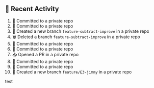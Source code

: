 ## 📌 Recent Activity
<!--START_SECTION:activity-->
1. 📝 Committed to a private repo
2. 📝 Committed to a private repo
3. 🎉 Created a new branch `feature-subtract-improve` in a private repo
4. 🗑️ Deleted a branch `feature-subtract-improve` in a private repo
5. 📝 Committed to a private repo
6. 📝 Committed to a private repo
7. 📥 Opened a PR in a private repo
8. 📝 Committed to a private repo
9. 📝 Committed to a private repo
10. 🎉 Created a new branch `feature/E3-jimmy` in a private repo
<!--END_SECTION:activity-->
test
